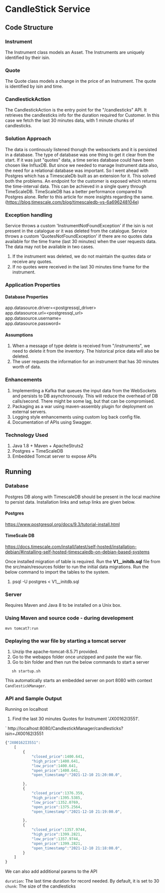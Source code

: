 CandleStick Service
====================

Code Structure
---------

### Instrument
The Instrument class models an Asset. The Instruments are uniquely identified by their isin.

### Quote
The Quote class models a change in the price of an Instrument. The quote is identified by isin and time.

### CandlestickAction
The CandlestickAction is the entry point for the "/candlesticks" API. It retrieves the candlesticks info for the duration required for Customer. In this case we fetch the last 30 minutes data, with 1 minute chunks of candlesticks.

### Solution Approach 

The data is continously listened thorugh the websockets and it is persisted in a database. The type of database was one thing to get it clear from the start. If it was just "quotes" data, a time series database could have been chosen like InfluxDB. But since we needed to manage Instrument data also, the need for a relational database was important. So I went ahead with Postgres which has a TimescaleDb built as an extension for it. This solved both the problems. An endpoint for the customer is exposed which returns the time-interval data. This can be achieved in a single query through TimeScaleDB. TimeScaleDB has a better performance compared to Postgres alone. Refer to this article for more insights regarding the same. (https://blog.timescale.com/blog/timescaledb-vs-6a696248104e) 


### Exception handling
Service throws a custom 'InstrumentNotFoundException' if the isin is not present in the catalogue or it was deleted from the catalogue.
Service throws a custom 'QuotesNotFoundException' if there are no quotes data available for the time frame (last 30 minutes) when the user requests data. 
The data may not be available in two cases.
1. If the instrument was deleted, we do not maintain the quotes data or receive any quotes.
2. If no quotes were received in the last 30 minutes time frame for the instrument.

### Application Properties

#### Database Properties <br />
app.datasource.driver=<postgressql_driver><br />
app.datasource.url=<postgressql_url><br />
app.datasource.username=<username><br />
app.datasource.password=<password><br />

#### Assumptions

1. When a message of type delete is received from "/instruments", we need to delete it from the inventory. The historical price data will also be deleted.
2. The user requests the information for an instrument that has 30 minutes worth of data. 

### Enhancements

1. Implementing a Kafka that queues the input data from the WebSockets and persists to DB asynchronously. This will reduce the overhead of DB calls/second. There might be some lag, but that can be compromised.
2. Packaging as a war using maven-assembly plugin for deployment on external servers.
3. Logging style enhancements using custom log back config file.
4. Documentation of APIs using Swagger.


### Technology Used

1. Java 1.8 + Maven + ApacheStruts2
2. Postgres + TimeScaleDB 
4. Embedded Tomcat server to expose APIs

Running
---------------------
### Database 

Postgres DB along with TimescaleDB should be present in the local machine to persist data. 
Installation links and setup links are given below.

#### Postgres

https://www.postgresql.org/docs/9.3/tutorial-install.html

#### TimeScale DB
https://docs.timescale.com/install/latest/self-hosted/installation-debian/#installing-self-hosted-timescaledb-on-debian-based-systems

Once installed migration of table is required. Run the **V1__initdb.sql** file from the src/main/resources folder to run the initial data migrations. 
Run the below command to import the tables to the system. 

 1. psql -U postgres < V1__initdb.sql 

### Server

Requires Maven and Java 8 to be installed on a Unix box.

### Using Maven and source code - during development

	mvn tomcat7:run



### Deplaying the war file by starting a tomcat server

 1. Unzip the apache-tomcat-8.5.71 provided. 
 2. Go to the webapps folder once unzipped and paste the war file.
 3. Go to bin folder and then run the below commands to start a server <br />
	
 `    sh startup.sh      `

This automatically starts an embedded server on port 8080 with context `CandlestickManager`. 



### API and Sample Output

Running on localhost

1. Find the last 30 minutes Quotes for Instrument 'JX00162I3551'.

` http://localhost:8080/CandlestickManager/candlesticks?isin=JX00162I3551

```javascript
{"JX00162I3551":
	[
		{
			"closed_price":1400.641,
			"high_price":1400.641,
			"low_price":1400.641,
			"open_price":1400.641,
			"open_timestamp":"2021-12-10 21:20:00.0",

		},
		{
			"closed_price":1376.359,
			"high_price":1395.5385,
			"low_price":1352.0769,
			"open_price":1375.2564,
			"open_timestamp":"2021-12-10 21:19:00.0",

		},
		{
			"closed_price":1357.9744,
			"high_price":1399.2821,
			"low_price":1357.9744,
			"open_price":1399.2821,
			"open_timestamp":"2021-12-10 21:18:00.0",
		}
	]
}
```

We can also add additional params to the API 

`duration`: The last time duration for record needed. By default, it is set to 30 <br />
`chunk`: The size of the candlesticks <br />
